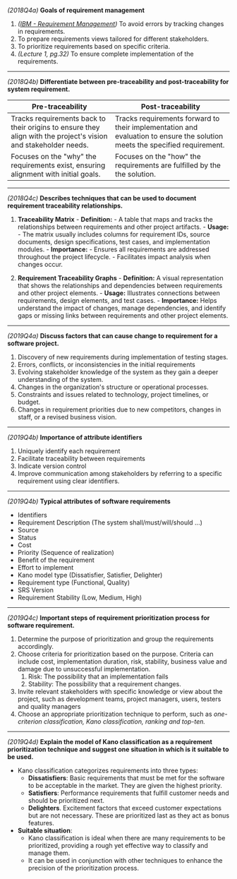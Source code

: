 *(2018Q4a)* **Goals of requirement management**
1. *([IBM - Requirement Management](https://www.ibm.com/topics/what-is-requirements-management#:~:text=Requirements%20management%20provides%20a%20way,project%20throughout%20the%20engineering%20lifecycle.))* To avoid errors by tracking changes in requirements.
3. To prepare requirements views tailored for different stakeholders.
4. To prioritize requirements based on specific criteria.
5. *(Lecture 1, pg.32)* To ensure complete implementation of the requirements.
---
*(2018Q4b)* **Differentiate between pre-traceability and post-traceability for system requirement.**

| Pre-traceability                                                                                                | Post-traceability                                                                                                          |
| --------------------------------------------------------------------------------------------------------------- | -------------------------------------------------------------------------------------------------------------------------- |
| Tracks requirements back to their origins to ensure they align with the project's vision and stakeholder needs. | Tracks requirements forward to their implementation and evaluation to ensure the solution meets the specified requirement. |
| Focuses on the "why" the requirements exist, ensuring alignment with initial goals.                             | Focuses on the "how" the requirements are fulfilled by the the solution.                                                   |

---
*(2018Q4c)* **Describes techniques that can be used to document requirement traceability relationships.**

1. **Traceability Matrix**
	   - **Definition:** 
		   - A table that maps and tracks the relationships between requirements and other project artifacts.
	   - **Usage:** 
		   - The matrix usually includes columns for requirement IDs, source documents, design specifications, test cases, and implementation modules.
	   - **Importance:** 
		   - Ensures all requirements are addressed throughout the project lifecycle.
		   - Facilitates impact analysis when changes occur.

2. **Requirement Traceability Graphs**
	   - **Definition:** A visual representation that shows the relationships and dependencies between requirements and other project elements.
	   - **Usage:** Illustrates connections between requirements, design elements, and test cases.
	   - **Importance:** Helps understand the impact of changes, manage dependencies, and identify gaps or missing links between requirements and other project elements.

---
*(2019Q4a)* **Discuss factors that can cause change to requirement for a software project.**
1. Discovery of new requirements during implementation of testing stages.
2. Errors, conflicts, or inconsistencies in the initial requirements
3. Evolving stakeholder knowledge of the system as they gain a deeper understanding of the system.
4. Changes in the organization's structure or operational processes.
5. Constraints and issues related to technology, project timelines, or budget.
6. Changes in requirement priorities due to new competitors, changes in staff, or a revised business vision.
---
*(2019Q4b)* **Importance of attribute identifiers**
1. Uniquely identify each requirement
2. Facilitate traceability between requirements
3. Indicate version control
4. Improve communication among stakeholders by referring to a specific requirement using clear identifiers.

---
*(2019Q4b)* **Typical attributes of software requirements**
- Identifiers
- Requirement Description (The system shall/must/will/should ...)
- Source
- Status
- Cost
- Priority (Sequence of realization)
- Benefit of the requirement
- Effort to implement
- Kano model type (Dissatisfier, Satisfier, Delighter)
- Requirement type (Functional, Quality)
- SRS Version
- Requirement Stability (Low, Medium, High)

---
*(2019Q4c)* **Important steps of requirement prioritization process for software requirement.**
1. Determine the purpose of prioritization and group the requirements accordingly.
2. Choose criteria for prioritization based on the purpose. Criteria can include cost, implementation duration, risk, stability, business value and damage due to unsuccessful implementation.
	1. Risk: The possibility that an implementation fails
	2. Stability: The possibility that a requirement changes.
3. Invite relevant stakeholders with specific knowledge or view about the project, such as development teams, project managers, users, testers and quality managers
4. Choose an appropriate prioritization technique to perform, such as *one-criterion classification, Kano classification, ranking and top-ten.*
---
*(2019Q4d)* **Explain the model of Kano classification as a requirement prioritization technique and suggest one situation in which is it suitable to be used.**
- Kano classification categorizes requirements into three types:
	- **Dissatisfiers**: Basic requirements that must be met for the software to be acceptable in the market. They are given the highest priority.
	- **Satisfiers**: Performance requirements that fulfill customer needs and should be prioritized next.
	- **Delighters**. Excitement factors that exceed customer expectations but are not necessary. These are prioritized last as they act as bonus features.
- **Suitable situation**:
	- Kano classification is ideal when there are many requirements to be prioritized, providing a rough yet effective way to classify and manage them.
	- It can be used in conjunction with other techniques to enhance the precision of the prioritization process.